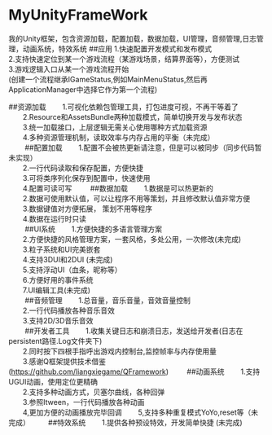 # MyUnityFrameWork
我的Unity框架，包含资源加载，配置加载，数据加载，UI管理，音频管理,日志管理，动画系统，特效系统
##应用
  1.快速配置开发模式和发布模式  
  2.支持快速定位到某一个游戏流程（某游戏场景，结算界面等），方便测试  
  3.游戏逻辑入口从某一个游戏流程开始  
  (创建一个流程继承IGameStatus,例如MainMenuStatus,然后再ApplicationManager中选择它作为第一个流程)

##资源加载
　　1.可视化依赖包管理工具，打包进度可视，不再干等着了  
　　2.Resource和AssetsBundle两种加载模式，简单切换开发与发布状态  
　　3.统一加载接口，上层逻辑无需关心使用哪种方式加载资源  
　　4.多种资源管理机制，读取效率与内存占用的平衡（未完成）  
　　
##配置加载
　　1.配置不会被热更新请注意，但是可以被同步（同步代码暂未实现）  
　　2.一行代码读取和保存配置，方便快捷  
　　3.可将类序列化保存到配置中，快速使用  
　　4.配置可读可写
　　
##数据加载
　　1.数据是可以热更新的  
　　2.数据可使用默认值，可以让程序不用等策划，并且修改默认值非常方便  
　　3.数据键值对方便拓展， 策划不用等程序  
　　4.数据在运行时只读  
　　
##UI系统
　　1.方便快捷的多语言管理方案  
　　2.方便快捷的风格管理方案，一套风格，多处公用，一次修改(未完成)    
　　3.粒子系统和UI完美嵌套    
　　4.支持3DUI和2DUI  (未完成)  
　　5.支持浮动UI（血条，昵称等）  
　　6.方便好用的事件系统    
　　7.UI编辑工具(未完成)   
　　
##音频管理
　　1.总音量，音乐音量，音效音量控制  
　　2.一行代码播放各种音乐音效  
　　3.支持2D/3D音乐音效  
　　
##开发者工具
　　1.收集关键日志和崩溃日志，发送给开发者(日志在 persistent路径\.Log文件夹下)  
　　2.同时按下四根手指呼出游戏内控制台,监控帧率与内存使用量  
　　3.感谢Q框架提供技术借鉴(https://github.com/liangxiegame/QFramework) 
　　
##动画系统
　　1.支持UGUI动画，使用定位更精确  
　　2.支持多种动画方式，贝塞尔曲线，各种回弹   
　　3.参照Itween，一行代码播放各种动画  
　　4,更加方便的动画播放完毕回调
　　5,支持多种重复模式YoYo,reset等（未完成）
　　
##特效系统
　　1.提供各种预设特效，开发简单快捷 (未完成)
